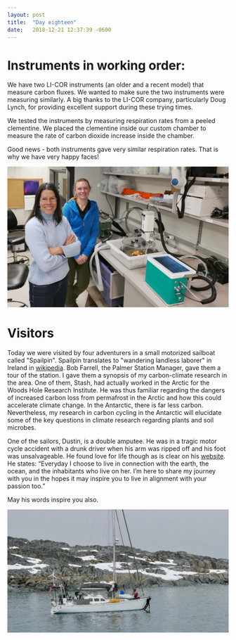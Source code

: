 ```yaml
---
layout: post
title:  "Day eighteen"
date:   2018-12-21 12:37:39 -0600
---
```

# Instruments in working order: 
We have two LI-COR instruments (an older and a recent model) that measure carbon fluxes. We wanted to make sure the two instruments were measuring similarly. A big thanks to the LI-COR company, particularly Doug Lynch, for providing excellent support during these trying times. 

We tested the instruments by measuring respiration rates from a peeled clementine. We placed the clementine inside our custom chamber to measure the rate of carbon dioxide increase inside the chamber. 

Good news - both instruments gave very similar respiration rates. That is why we have very happy faces!

![Measuring CO2 increase from clementine](/assets/blog_photos/181221/p1060623.jpg)

# Visitors
Today we were visited by four adventurers in a small motorized sailboat called "Spailpin". Spailpin translates to "wandering landless laborer" in Ireland in [wikipedia](https://en.wikipedia.org/wiki/Spailp%C3%ADn). Bob Farrell, the Palmer Station Manager, gave them a tour of the station. I gave them a synopsis of my carbon-climate research in the area. One of them, Stash, had actually worked in the Arctic for the Woods Hole Research Institute. He was thus familiar regarding the dangers of increased carbon loss from permafrost in the Arctic and how this could accelerate climate change. In the Antarctic, there is far less carbon. Nevertheless, my research in carbon cycling in the Antarctic will elucidate some of the key questions in climate research regarding plants and soil microbes.

One of the sailors, Dustin, is a double amputee. He was in a tragic motor cycle accident with a drunk driver when his arm was ripped off and his foot was unsalvageable. He found love for life though as is clear on his [website](https://thesinglehandedsailor.com/). He states: “Everyday I choose to live in connection with the earth, the ocean, and the inhabitants who live on her. I’m here to share my journey with you in the hopes it may inspire you to live in alignment with your passion too.”

May his words inspire you also.

![Sailors visiting](/assets/blog_photos/181221/p1060621.jpg)


